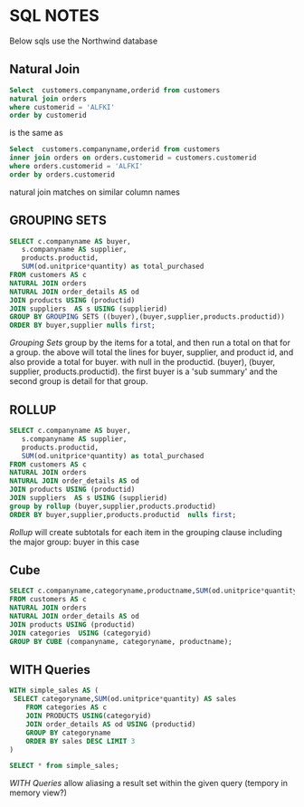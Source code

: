 # SQL NOTES

Below sqls use the Northwind database

## Natural Join

```sql
Select  customers.companyname,orderid from customers
natural join orders
where customerid = 'ALFKI'
order by customerid
```

is the same as

```sql
Select  customers.companyname,orderid from customers
inner join orders on orders.customerid = customers.customerid
where orders.customerid = 'ALFKI'
order by orders.customerid
```

natural join matches on similar column names

## GROUPING SETS

```sql
SELECT c.companyname AS buyer,
   s.companyname AS supplier,
   products.productid,
   SUM(od.unitprice*quantity) as total_purchased
FROM customers AS c
NATURAL JOIN orders
NATURAL JOIN order_details AS od
JOIN products USING (productid)
JOIN suppliers  AS s USING (supplierid)
GROUP BY GROUPING SETS ((buyer),(buyer,supplier,products.productid))
ORDER BY buyer,supplier nulls first;
```

*Grouping Sets* group by the items for a total, and then run a total on that for a group. the above will total the lines for buyer,
supplier, and product id, and also provide a total for buyer. with null in the productid. 
(buyer), (buyer, supplier, products.productid). the first buyer is a 'sub summary' and the second group is detail for that group.

## ROLLUP

```sql
SELECT c.companyname AS buyer,
   s.companyname AS supplier,
   products.productid,
   SUM(od.unitprice*quantity) as total_purchased
FROM customers AS c
NATURAL JOIN orders
NATURAL JOIN order_details AS od
JOIN products USING (productid)
JOIN suppliers  AS s USING (supplierid)
group by rollup (buyer,supplier,products.productid)
ORDER BY buyer,supplier,products.productid  nulls first;
```

*Rollup* will create subtotals for each item in the grouping clause including the major group: buyer in this case


## Cube

```sql
SELECT c.companyname,categoryname,productname,SUM(od.unitprice*quantity)
FROM customers AS c
NATURAL JOIN orders
NATURAL JOIN order_details AS od
JOIN products USING (productid)
JOIN categories  USING (categoryid)
GROUP BY CUBE (companyname, categoryname, productname);
```

## WITH Queries

```sql
WITH simple_sales AS (
 SELECT categoryname,SUM(od.unitprice*quantity) AS sales
	FROM categories AS c
	JOIN PRODUCTS USING(categoryid)
	JOIN order_details AS od USING (productid)
	GROUP BY categoryname
	ORDER BY sales DESC LIMIT 3
)

SELECT * from simple_sales;
```

*WITH Queries* allow aliasing a result set within the given query (tempory in memory view?)
